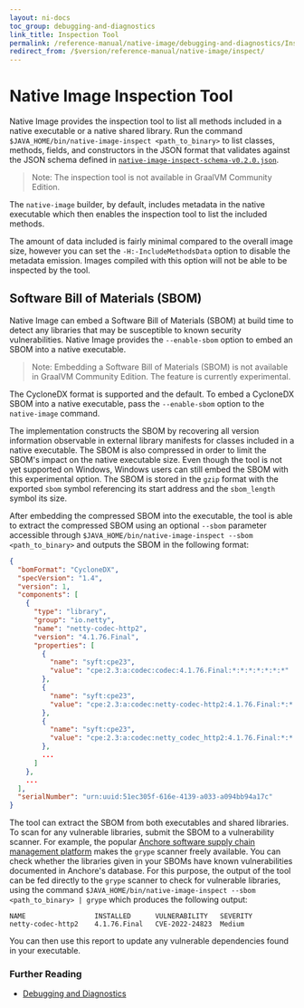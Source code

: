 ```yaml
---
layout: ni-docs
toc_group: debugging-and-diagnostics
link_title: Inspection Tool
permalink: /reference-manual/native-image/debugging-and-diagnostics/InspectTool/
redirect_from: /$version/reference-manual/native-image/inspect/
---
```


# Native Image Inspection Tool

Native Image provides the inspection tool to list all methods included in a native executable or a native shared library. Run the command `$JAVA_HOME/bin/native-image-inspect <path_to_binary>` to list classes, methods, fields, and constructors in the JSON format that validates against the JSON schema defined in [`native-image-inspect-schema-v0.2.0.json`](../assets/native-image-inspect-schema-v0.2.0.json).

> Note: The inspection tool is not available in GraalVM Community Edition.

The `native-image` builder, by default, includes metadata in the native executable which then enables the inspection tool to list the included methods.

The amount of data included is fairly minimal compared to the overall image size, however you can set the `-H:-IncludeMethodsData` option to disable the metadata emission.
Images compiled with this option will not be able to be inspected by the tool.

## Software Bill of Materials (SBOM)

Native Image can embed a Software Bill of Materials (SBOM) at build time to detect any libraries that may be susceptible to known security vulnerabilities.
Native Image provides the `--enable-sbom` option to embed an SBOM into a native executable. 

> Note: Embedding a Software Bill of Materials (SBOM) is not available in GraalVM Community Edition. The feature is currently experimental.

The CycloneDX format is supported and the default. 
To embed a CycloneDX SBOM into a native executable, pass the `--enable-sbom` option to the `native-image` command. 

The implementation constructs the SBOM by recovering all version information observable in external library manifests for classes included in a native executable. 
The SBOM is also compressed in order to limit the SBOM's impact on the native executable size. 
Even though the tool is not yet supported on Windows, Windows users can still embed the SBOM with this experimental option. 
The SBOM is stored in the `gzip` format with the exported `sbom` symbol referencing its start address and the `sbom_length` symbol its size.

After embedding the compressed SBOM into the executable, the tool is able to extract the compressed SBOM using an optional `--sbom` parameter accessible through `$JAVA_HOME/bin/native-image-inspect --sbom <path_to_binary>` and outputs the SBOM in the following format:

```json
{
  "bomFormat": "CycloneDX",
  "specVersion": "1.4",
  "version": 1,
  "components": [
    {
      "type": "library",
      "group": "io.netty",
      "name": "netty-codec-http2",
      "version": "4.1.76.Final",
      "properties": [
        {
          "name": "syft:cpe23",
          "value": "cpe:2.3:a:codec:codec:4.1.76.Final:*:*:*:*:*:*:*"
        },
        {
          "name": "syft:cpe23",
          "value": "cpe:2.3:a:codec:netty-codec-http2:4.1.76.Final:*:*:*:*:*:*:*"
        },
        {
          "name": "syft:cpe23",
          "value": "cpe:2.3:a:codec:netty_codec_http2:4.1.76.Final:*:*:*:*:*:*:*"
        },
        ...
      ]
    },
    ...
  ],
  "serialNumber": "urn:uuid:51ec305f-616e-4139-a033-a094bb94a17c"
}
```

The tool can extract the SBOM from both executables and shared libraries. 
To scan for any vulnerable libraries, submit the SBOM to a vulnerability scanner. 
For example, the popular [Anchore software supply chain management platform](https://anchore.com/) makes the `grype` scanner freely available.
You can check whether the libraries given in your SBOMs have known vulnerabilities documented in Anchore's database. 
For this purpose, the output of the tool can be fed directly to the `grype` scanner to check for vulnerable libraries, using the command `$JAVA_HOME/bin/native-image-inspect --sbom <path_to_binary> | grype` which produces the following output:
```shell
NAME                 INSTALLED      VULNERABILITY   SEVERITY
netty-codec-http2    4.1.76.Final   CVE-2022-24823  Medium
```

You can then use this report to update any vulnerable dependencies found in your executable.

### Further Reading

- [Debugging and Diagnostics](DebuggingAndDiagnostics.md)